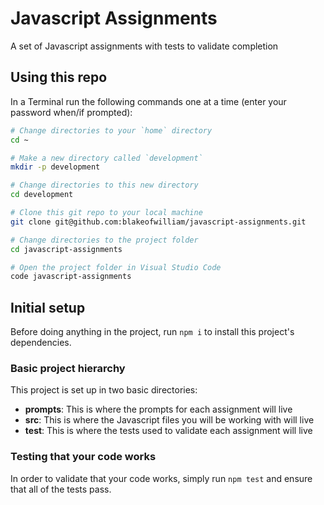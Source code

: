 # Javascript Assignments
A set of Javascript assignments with tests to validate completion

## Using this repo
In a Terminal run the following commands one at a time (enter your password when/if prompted):

```bash
# Change directories to your `home` directory
cd ~

# Make a new directory called `development`
mkdir -p development

# Change directories to this new directory
cd development

# Clone this git repo to your local machine
git clone git@github.com:blakeofwilliam/javascript-assignments.git

# Change directories to the project folder
cd javascript-assignments

# Open the project folder in Visual Studio Code
code javascript-assignments
```

## Initial setup
Before doing anything in the project, run `npm i` to install this project's dependencies.

### Basic project hierarchy
This project is set up in two basic directories: 
- **prompts**: This is where the prompts for each assignment will live
- **src**: This is where the Javascript files you will be working with will live
- **test**: This is where the tests used to validate each assignment will live

### Testing that your code works
In order to validate that your code works, simply run `npm test` and ensure that all of the tests pass.


